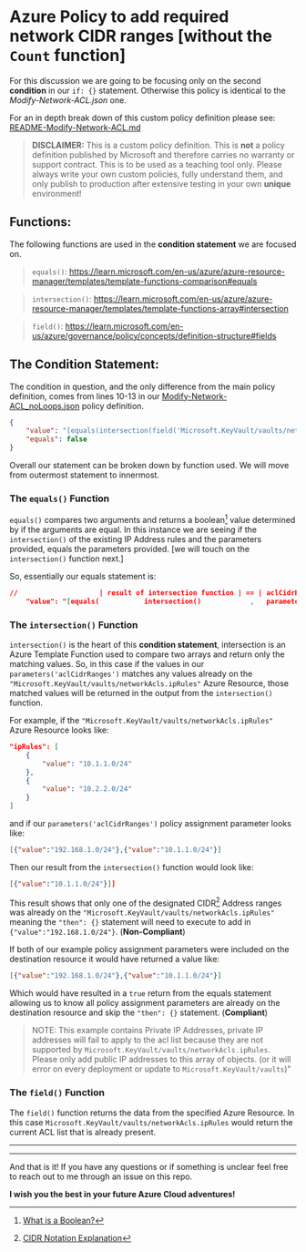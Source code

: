 # Azure Policy to add required network CIDR ranges [without the `Count` function]
For this discussion we are going to be focusing only on the second **condition** in our `if: {}` statement. Otherwise this policy is identical to the *Modify-Network-ACL.json* one.

For an in depth break down of this custom policy definition please see: [README-Modify-Network-ACL.md](https://github.com/Joshua-Donovan/Azure-Policy-Examples/blob/b4ba2d356636c5f55c6a14cb895ba936d3772e34/Microsoft.KeyVault/vaults/networkAcls/.ipRules/README.md)

> **DISCLAIMER:** This is a custom policy definition. This is **not** a policy definition published by Microsoft and therefore carries no warranty or support contract. This is to be used as a teaching tool only. Please always write your own custom policies, fully understand them, and only publish to production after extensive testing in your own **unique** environment!
## Functions:
The following functions are used in the **condition statement** we are focused on.
> `equals()`: https://learn.microsoft.com/en-us/azure/azure-resource-manager/templates/template-functions-comparison#equals  

> `intersection()`: https://learn.microsoft.com/en-us/azure/azure-resource-manager/templates/template-functions-array#intersection  

> `field()`: https://learn.microsoft.com/en-us/azure/governance/policy/concepts/definition-structure#fields

## The Condition Statement:

The condition in question, and the only difference from the main policy definition, comes from lines 10-13 in our [Modify-Network-ACL_noLoops.json](https://github.com/Joshua-Donovan/Azure-Policy-Examples/blob/b4ba2d356636c5f55c6a14cb895ba936d3772e34/Microsoft.KeyVault/vaults/networkAcls/.ipRules/Modify-Network-ACL_noLoops.json) policy definition.

```json
{
    "value": "[equals(intersection(field('Microsoft.KeyVault/vaults/networkAcls.ipRules'), parameters('aclCidrRanges')), parameters('aclCidrRanges'))]",
    "equals": false
}
```
Overall our statement can be broken down by function used. We will move from outermost statement to innermost. 

### **The `equals()` Function**
`equals()` compares two arguments and returns a boolean[^1] value determined by if the arguments are equal. In this instance we are seeing if the `intersection()` of the existing IP Address rules and the parameters provided, equals the parameters provided. [we will touch on the `intersection()` function next.]

So, essentially our equals statement is:
```json
//                    | result of intersection function | == | aclCidrRanges parameter array |
    "value": "[equals(           intersection()            ,   parameters('aclCidrRanges')     )]"
```

### **The `intersection()` Function**
`intersection()` is the heart of this **condition statement**, intersection is an Azure Template Function used to compare two arrays and return only the matching values. So, in this case if the values in our `parameters('aclCidrRanges')` matches any values already on the  `"Microsoft.KeyVault/vaults/networkAcls.ipRules"` Azure Resource, those matched values will be returned in the output from the `intersection()` function.

For example, if the `"Microsoft.KeyVault/vaults/networkAcls.ipRules"` Azure Resource looks like:
```json
"ipRules": [
    {
        "value": "10.1.1.0/24"
    },
    {
        "value": "10.2.2.0/24"
    }
]
```
and if our `parameters('aclCidrRanges')` policy assignment parameter looks like:
```json
[{"value":"192.168.1.0/24"},{"value":"10.1.1.0/24"}]
```

Then our result from the `intersection()` function would look like:
```json
[{"value":"10.1.1.0/24"}]]
```
This result shows that only one of the designated CIDR[^2] Address ranges was already on the `"Microsoft.KeyVault/vaults/networkAcls.ipRules"` meaning the `"then": {}` statement will need to execute to add in `{"value":"192.168.1.0/24"}`. (**Non-Compliant**)

If both of our example policy assignment parameters were included on the destination resource it would have returned a value like:
```json
[{"value":"192.168.1.0/24"},{"value":"10.1.1.0/24"}]
```
Which would have resulted in a `true` return from the equals statement allowing us to know all policy assignment parameters are already on the destination resource and skip the `"then": {}` statement. (**Compliant**)
> NOTE: This example contains Private IP Addresses, private IP addresses will fail to apply to the acl list because they are not supported by `Microsoft.KeyVault/vaults/networkAcls.ipRules`. Please only add public IP addresses to this array of objects. (or it will error on every deployment or update to `Microsoft.KeyVault/vaults`)"

### **The `field()` Function**
The `field()` function returns the data from the specified Azure Resource. In this case `Microsoft.KeyVault/vaults/networkAcls.ipRules` would return the current ACL list that is already present. 

---
---

And that is it! If you have any questions or if something is unclear feel free to reach out to me through an issue on this repo.

**I wish you the best in your future Azure Cloud adventures!**


[^1]: [What is a Boolean?](https://en.wikipedia.org/wiki/Boolean_data_type)
[^2]: [CIDR Notation Explanation](https://devblogs.microsoft.com/premier-developer/understanding-cidr-notation-when-designing-azure-virtual-networks-and-subnets/)  